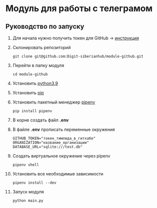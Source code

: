 # Модуль для работы с телеграмом

## Руководство по запуску

1. Для начала нужно получить токен для GitHub -> [инструкция](https://docs.github.com/en/authentication/keeping-your-account-and-data-secure/creating-a-personal-access-token)

2. Склонировать репозиторий
    ```
    git clone git@github.com:Digit-siberianhub/module-github.git
    ```

3. Перейти в папку модуля

    ```cd module-github```

4. Установить [python3.9](https://www.python.org/downloads/)

5. Установить [pip](https://pip.pypa.io/en/stable/installation/)

6. Установить пакетный менеджер [pipenv](https://webdevblog.ru/pipenv-rukovodstvo-po-novomu-instrumentu-python/)

    ```pip install pipenv```

7. В корне создать файл **.env**

8. В файле **.env** прописать переменные окружения
    ```
    GITHUB_TOKEN="токен_тимлида_в_гитхабе"
    ORGANIZATION="название_организации"
    DATABASE_URL="sqlite:///test.db"
    ```

9. Создать виртуальное окружение через pipenv

    ```pipenv shell```

10. Установить все необходимые зависимости

    ```pipenv install --dev```

11. Запуск модуля

    ```python main.py```

